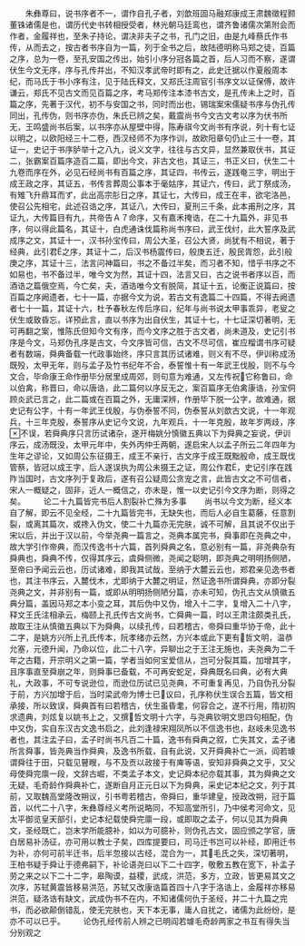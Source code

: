<!-- { "loadSidebar": true } -->
　　朱彝尊曰，说书序者不一，谓作自孔子者，刘歆班固马融郑康成王肃魏徵程颢董铢诸儒是也，谓历代史书转相授受者，林光朝马廷鸾也，谓齐鲁诸儒次第附会而作者，金履祥也，至朱子持论，谓决非夫子之书，孔门之旧，由是九峰蔡氏作书传，从而去之，按古者书序自为一篇，列于全书之后，故陆德明称马郑之徒，百篇之序，总为一卷，至孔安国之传出，始引小序分冠各篇之首，后人习而不察，遂谓伏生今文无序，序与孔传并出，不知汉孝武帝时即有之，此史迁据以作夏殷周本纪，而马氏于书小序有注，见于陆氏释文，又郑氏注周官引书序文以证保傅，故许谦云，郑氏不见古文而见百篇之序，考马郑传注本漆书古文，是孔传未上之时，百篇之序，先著于汉代，初不与安国之书，同时而出也，锡瑞案宋儒疑书序与伪孔传同出，孔传伪，则书序亦伪，朱氏已辨之矣，戴震尚书今文古文考以序为伏书所无，王鸣盛尚书后案，以书序亦从屋壁中得，陈寿祺今文尚书有序说，列十有七证以明之，以欧阳经三十二卷，西汉经师不为序作训，故欧阳章句仍止三十一卷，其证一，史记于书序胪举十之八九，说义文字，往往与古文异，显然兼取伏书，其证二，张霸案百篇序造百二篇，即出今文，非古文也，其证三，书正义曰，伏生二十九卷而序在外，必见石经尚书有百篇之序，其证四，书传云，遂践奄三字，明出于成王政之序，其证五，书传言葬周公事本于毫姑序，其证六，传曰，武丁祭成汤，有雉飞升鼎耳而ず，此出高宗肜日之序，其证七，大传曰，成王在丰，欲宅洛邑，使召公先相宅，此述召诰之序，其证八，大传曰，夏刑三千条，此本甫刑之序，其证九，大传篇目有九，共帝告Ａ７命序，又有嘉禾掩诰，在二十九篇外，非见书序，何以得此篇名，其证十，白虎通诛伐篇称尚书序曰，武王伐纣，此大誓序及武成序之文，其证十一，汉书孙宝传曰，周公大圣，召公大贤，尚犹有不相说，著于经典，此引君之序，其证十二，后汉书杨震传曰，般庚五迁，殷民胥怨，此引般庚之序，其证十三，法言问神篇曰，书之不备过半矣，而习者不知，惜乎书序之不如易也，书不备过半，唯今文为然，其证十四，法言又曰，古之说书者序以百，而酒诰之篇俄空焉，今亡矣，夫，酒诰唯今文有脱简，其证十五，论衡正说篇曰，按百篇之序阙遗者，七十一篇，亦据今文为说，若古文有逸篇二十四篇，不得去阙遗者七十一篇，其证十六，杜予春秋左传后序曰，纪年与尚书说太甲事乖异，老叟之伏生或致昏忘，详预此言，直以书序为出自伏生，其证十七，十七证深切著明，无可再翻之案，惟陈氏但知今文有序，而今文序之胜于古文者，尚未道及，史记引书序是今文，马郑伪孔序是古文，今文序皆可信，古文不尽可信，崔应榴谓书序可疑者有数端，舜典备载一代政事始终，序只言其历试诸难，则义有不尽，伊训称成汤既殁，太甲无年，则与孟子及竹书纪年不合，泰誓惟十有一年武王伐殷，则不与今文合，毕命康王命作册毕分居里成周郊，则句意为难通，又左传祝它称鲁曰，命以伯禽，称晋曰，命以唐诰，此二篇何以序反无之，案百篇序无伯禽康诰，孙宝侗顾炎武已言之，此二篇或在百篇之外，无庸深辨，作册毕下脱一公字，故难通，据史记有公字，十有一年武王伐殷，与伪泰誓不同，伪泰誓从刘歆古文说，十一年观兵，十三年克殷，泰誓序从史记今文说，九年观兵，十一年克殷，故年岁两歧，序不误，若舜典序只言历试诸杂，遂开梅姚分慎徽五典以下为舜典之妄说，伊训序云，成汤既没，太甲元年中，失外丙仲壬两朝，遂启宋人以孟子所云二年四年为生年之谬论，又如周公东征摄王，成王不亲行，古文序于成王既黜殷命，成王既伐管蔡，皆冠以成王字，后人遂误执为周公未摄王之证，周公作君，史记引序在践阼当国时，古文序列于复政后，遂有召公疑周公贪宠之言，此皆古文之不可信者，宋人一概疑之，固非，近人一概信之，亦未是，惟一以史记引今文序为断，则得之矣。
　　论二十九篇皆完书后人割裂补亡殊为多事
　　尚书以今文为断，经义本自了解，即云不见全经，二十九篇皆完书，无缺失也，而后人必自生葛藤，任意割裂，或离其篇次，或搀入伪文，使二十九篇亦无完肤，诚不可解，且其说不仅出于宋以后，并出于汉以前，今举尧典一篇言之，尧典本属完书，舜事即在尧典之中，故大学引作帝典，而汉传逸书十六篇，首列舜典之名，意必别有一篇，非尧典杂有舜典也，舜典不传，仅得其序云，虞舜侧微，尧闻之聪明，即尧典之明明扬侧陋，至帝曰予闻云云也，历试诸难，即我其试哉，至纳于大麓云云也，郑君亲见逸书者也，其注书序云，入麓伐木，尤即纳于大麓之明证，然证逸书所谓舜典，亦即分裂尧典之文，并非别有一篇，或即从明明扬侧陋分篇，亦未可知，伪孔古文从慎徽五典分篇，盖因马郑之本小变之耳，其后伪中又伪，增入十二字，复增入二十八字，释文王氏注相承云，梅颐上孔氏传古文尚书，亡舜典一篇，时以王肃注颇类孔氏，故取王注从慎徽五典以下为舜典，以续孔传，曰若稽古，帝舜曰重华协于帝，此十二字，是姚方兴所上孔氏传本，阮孝绪亦云然，方兴本或此下更有哲文明，温恭允塞，元德升闻，乃命以位，此二十八字，异聊出之于王注无施也，夫尧典为二千年之古籍，开宗明义之第一篇，学者当如何宝爱信从，岂可分裂其篇，加增其字，且序事直至舜崩之年，则舜事已备载，不可再安蛇足，舜典既名曰典，必有大典礼，大政事，不可专说逊位，而逊位历试已见尧典，不可重复再见，乃自伪孔分裂于前，方兴加增于后，当时梁武帝为博士已议曰，孔序称伏生误合五篇，皆文相承接，所以致误，舜典首有曰若稽古，伏生虽昏耄，何容合之，遂不行用，隋初购求遗典，刘炫复以姚书上之，又撰哲文明十六字，与尧典钦明文思四句相配，伪中又伪，实自东汉古文逸书启之，此刘逢禄宋翔凤所以不信逸书也，赵岐未见逸书者也，其注孟子曰，孟子时尚书凡百二十篇，逸书有舜典之叙，亡失其文，孟子诸所言舜事，皆尧典当作舜典，及逸书所载，自有此说，又开舜典补亡一派，阎若璩谓舜往于田，只载见瞽瞍，与不及贡以政接于有庳等语，安知非舜典之文乎，又父母使舜完廪一段，文辞古崛，不类孟子本文，史记舜本纪亦载其事，其为舜典之文无疑，毛奇龄作舜典补亡，遂断自月正元日以下为舜典，采史记本纪之文，列于其前，又取魏高堂隆改朔议，引书粤若稽古，帝舜曰，重华建皇，授政改朔，冠于篇首，以代二十八字，朱彝尊经义考所说略同，不知高堂所引，乃中侯考河命文，见太平御览皇天部引，史记本纪载使舜完廪一段，或即取之孟子，何以见其为舜典文，圣经既亡，岂末学所能臆补，如以为可臆补，则伪孔古文，固应颁之学官，唐白居易补汤征，亦可用以教士子矣，四库提要曰，司马迁书岂可以补经，即用迁书为补，亦何可前半迁书，后半忽接以古经，混合为一，其毛氏之失，深切著明，王柏书疑于舜让于德弗嗣下，补论语尧曰以下二十四字，敬敷五教在宽下，补孟子劳之来之以下二十二字，皋陶谟，益稷，武成，洪范，多方，立政，皆更易其文之次序，苏轼黄震皆移易洪范，苏轼又改康诰篇首四十八字于洛诰上，金履祥亦移易洪范，疑洛诰有缺文，武成伪书不在内，不知诸儒何仇于圣经，并二十九篇之完书，而必欲颠倒错乱，使无完肤也，天下本无事，庸人自扰之，诸儒为此纷纷，是亦不可以已乎。
　　论伪孔经传前人辨之已明阎若璩毛奇龄两家之书互有得失当分别观之

